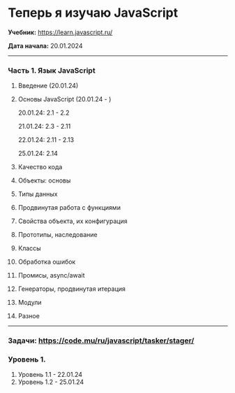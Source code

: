 # Теперь я изучаю JavaScript

**Учебник:** https://learn.javascript.ru/

**Дата начала:** 20.01.2024

---

### Часть 1. Язык JavaScript

1. Введение (20.01.24)
2. Основы JavaScript (20.01.24 - )

    20.01.24: 2.1 - 2.2

    21.01.24: 2.3 - 2.11

    22.01.24: 2.11 - 2.13

    25.01.24: 2.14

3. Качество кода
4. Объекты: основы
5. Типы данных
6. Продвинутая работа с функциями
7. Свойства объекта, их конфигурация
8. Прототипы, наследование
9. Классы
10. Обработка ошибок
11. Промисы, async/await
12. Генераторы, продвинутая итерация
13. Модули
14. Разное

---

### Задачи: https://code.mu/ru/javascript/tasker/stager/

### Уровень 1.

1. Уровень 1.1 - 22.01.24
2. Уровень 1.2 - 25.01.24
